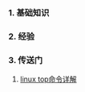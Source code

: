 ### 1. 基础知识
### 2. 经验
### 3. 传送门
1. [linux top命令详解](https://blog.csdn.net/weixin_45465395/article/details/115728520)
